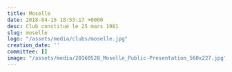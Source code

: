```yaml
---
title: Moselle
date: 2018-04-15 18:53:17 +0000
desc: Club constitué le 25 mars 1981
slug: moselle
logo: "/assets/media/clubs/moselle.jpg"
creation_date: ''
committee: []
image: "/assets/media/20160528_Moselle_Public-Presentation_560x227.jpg"
---
```

